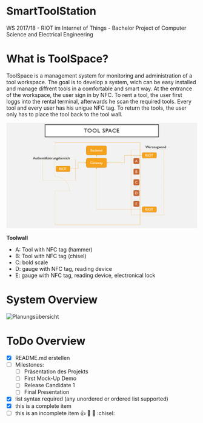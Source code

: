 # SmartToolStation
  
WS 2017/18 - RIOT im Internet of Things - Bachelor Project of Computer Science and Electrical Engineering 
   
# What is ToolSpace?
  
ToolSpace is a management system for monitoring and administration of a tool workspace.
The goal is to develop a system, wich can be easy installed and manage diffrent tools in a comfortable and smart way.
At the entrance of the workspace, the user sign in by NFC. To rent a tool, the user first loggs into the rental terminal, afterwards he scan the required tools.
Every tool and every user has his unigue NFC tag. 
To return the tools, the user only has to place the tool back to the tool wall.
        
![](/images/ToolSpace_Uebersicht.PNG)

**Toolwall**
  
  - A: Tool with NFC tag (hammer)
  - B: Tool with NFC tag (chisel)
  - C: bold scale
  - D: gauge with NFC tag, reading device
  - E: gauge with NFC tag, reading device, electronical lock
  


    
# System Overview
   
![Planungsübersicht](images/Planungs%C3%BCbersicht_ToolSpace.png)
   
# ToDo Overview
- [x] README.md erstellen
- [ ] Milestones:
  - [ ] Präsentation des Projekts
  - [ ] First Mock-Up Demo
  - [ ] Release Candidate 1
  - [ ] Final Presentation
- [x] list syntax required (any unordered or ordered list supported)
- [x] this is a complete item
- [ ] this is an incomplete item
:+1:
:rocket:
:hammer:
:chisel:

